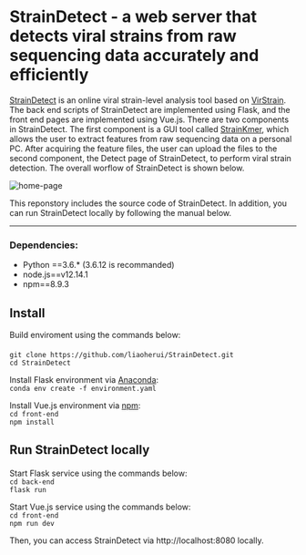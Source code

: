 # StrainDetect - a web server that detects viral strains from raw sequencing data accurately and efficiently
[StrainDetect](https://strain.ee.cityu.edu.hk/) is an online viral strain-level analysis tool based on [VirStrain](https://github.com/liaoherui/VirStrain). The back end scripts of StrainDetect are implemented using Flask, and the front end pages are implemented using Vue.js. There are two components in StrainDetect. The first component is a GUI tool called [StrainKmer](https://github.com/liaoherui/StrainKmer), which allows the user to extract features from raw sequencing data on a personal PC. After acquiring the feature files, the user can upload the files to the second component, the Detect page of StrainDetect, to perform viral strain detection. The overall worflow of StrainDetect is shown below. 

![home-page](https://user-images.githubusercontent.com/22760266/208290365-a75f3e57-cc8f-4610-8205-b3e5b54421e6.png)

This reponstory includes the source code of StrainDetect. In addition, you can run StrainDetect locally by following the manual below.

---------------------------------------------------------------------------
### Dependencies:
* Python ==3.6.* (3.6.12 is recommanded)
* node.js==v12.14.1
* npm==8.9.3

## Install

Build enviroment using the commands below:<BR/>
####
`git clone https://github.com/liaoherui/StrainDetect.git`<BR/>
`cd StrainDetect`<BR/>

Install Flask environment via [Anaconda](https://anaconda.org/):<BR/>
`conda env create -f environment.yaml`<BR/>

Install Vue.js environment via [npm](https://www.npmjs.com/):<BR/>
`cd front-end`<BR/>
`npm install`

## Run StrainDetect locally
####
Start Flask service using the commands below:<BR/>
`cd back-end`<BR/>
`flask run`

Start Vue.js service using the commands below:<BR/>
`cd front-end`<BR/>
`npm run dev`

Then, you can access StrainDetect via http://localhost:8080 locally.







